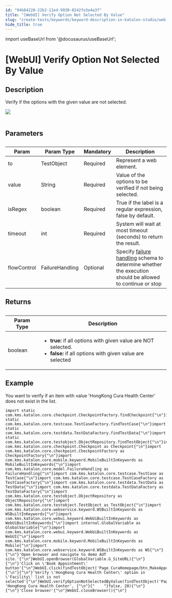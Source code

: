 ```yaml
---
id: "94b84220-22b2-11ed-9930-0242fe3e4a3f"
title: "[WebUI] Verify Option Not Selected By Value"
slug: "create-tests/keywords/keyword-description-in-katalon-studio/web-ui-keywords/webui-verify-option-not-selected-by-value"
hide_title: true
---
```

import useBaseUrl from '@docusaurus/useBaseUrl';


# <a id="id_0" class="anchor_top_offset"/><a id="ariaid-title1" class="anchor_top_offset"/>[WebUI] Verify Option Not Selected By Value


## <a id="id_0__id" class="anchor_top_offset"/>Description

                    
<p xmlns="http://www.w3.org/1999/xhtml" className="p">Verify if the options with the given value are not selected.</p> 
      
<p xmlns="http://www.w3.org/1999/xhtml" className="p">   <img className="image" src={useBaseUrl("https://github.com/katalon-studio/docs-images/raw/master/katalon-studio/docs/webui-verify-option-not-selected-by-value/image2017-3-1-183A203A51.png")} /><br /><br /> </p> 
      

## <a id="id_0__id_1" class="anchor_top_offset"/>Parameters

              
<table xmlns="http://www.w3.org/1999/xhtml" className="table anchor_top_offset" id="id_0__b00e8c26-164e-4732-a048-8fa3473d34c2"><caption /><thead className="thead"><tr className><th className="entry anchor_top_offset" id="id_0__b00e8c26-164e-4732-a048-8fa3473d34c2__entry__1">Param</th><th className="entry anchor_top_offset" id="id_0__b00e8c26-164e-4732-a048-8fa3473d34c2__entry__2">Param Type</th><th className="entry anchor_top_offset" id="id_0__b00e8c26-164e-4732-a048-8fa3473d34c2__entry__3">Mandatory</th><th className="entry anchor_top_offset" id="id_0__b00e8c26-164e-4732-a048-8fa3473d34c2__entry__4">Description</th></tr></thead><tbody className="tbody"><tr className><td className="entry" headers="id_0__b00e8c26-164e-4732-a048-8fa3473d34c2__entry__1 id_0__b00e8c26-164e-4732-a048-8fa3473d34c2__entry__2 id_0__b00e8c26-164e-4732-a048-8fa3473d34c2__entry__3 id_0__b00e8c26-164e-4732-a048-8fa3473d34c2__entry__4 ">to</td><td className="entry" headers="id_0__b00e8c26-164e-4732-a048-8fa3473d34c2__entry__1 id_0__b00e8c26-164e-4732-a048-8fa3473d34c2__entry__2 id_0__b00e8c26-164e-4732-a048-8fa3473d34c2__entry__3 id_0__b00e8c26-164e-4732-a048-8fa3473d34c2__entry__4 ">TestObject</td><td className="entry" headers="id_0__b00e8c26-164e-4732-a048-8fa3473d34c2__entry__1 id_0__b00e8c26-164e-4732-a048-8fa3473d34c2__entry__2 id_0__b00e8c26-164e-4732-a048-8fa3473d34c2__entry__3 id_0__b00e8c26-164e-4732-a048-8fa3473d34c2__entry__4 ">Required</td><td className="entry" headers="id_0__b00e8c26-164e-4732-a048-8fa3473d34c2__entry__1 id_0__b00e8c26-164e-4732-a048-8fa3473d34c2__entry__2 id_0__b00e8c26-164e-4732-a048-8fa3473d34c2__entry__3 id_0__b00e8c26-164e-4732-a048-8fa3473d34c2__entry__4 ">Represent a web element.</td></tr><tr className><td className="entry" headers="id_0__b00e8c26-164e-4732-a048-8fa3473d34c2__entry__1 id_0__b00e8c26-164e-4732-a048-8fa3473d34c2__entry__2 id_0__b00e8c26-164e-4732-a048-8fa3473d34c2__entry__3 id_0__b00e8c26-164e-4732-a048-8fa3473d34c2__entry__4 ">value</td><td className="entry" headers="id_0__b00e8c26-164e-4732-a048-8fa3473d34c2__entry__1 id_0__b00e8c26-164e-4732-a048-8fa3473d34c2__entry__2 id_0__b00e8c26-164e-4732-a048-8fa3473d34c2__entry__3 id_0__b00e8c26-164e-4732-a048-8fa3473d34c2__entry__4 ">String</td><td className="entry" headers="id_0__b00e8c26-164e-4732-a048-8fa3473d34c2__entry__1 id_0__b00e8c26-164e-4732-a048-8fa3473d34c2__entry__2 id_0__b00e8c26-164e-4732-a048-8fa3473d34c2__entry__3 id_0__b00e8c26-164e-4732-a048-8fa3473d34c2__entry__4 ">Required</td><td className="entry" headers="id_0__b00e8c26-164e-4732-a048-8fa3473d34c2__entry__1 id_0__b00e8c26-164e-4732-a048-8fa3473d34c2__entry__2 id_0__b00e8c26-164e-4732-a048-8fa3473d34c2__entry__3 id_0__b00e8c26-164e-4732-a048-8fa3473d34c2__entry__4 ">Value of the options to be verified if not being selected.</td></tr><tr className><td className="entry" headers="id_0__b00e8c26-164e-4732-a048-8fa3473d34c2__entry__1 id_0__b00e8c26-164e-4732-a048-8fa3473d34c2__entry__2 id_0__b00e8c26-164e-4732-a048-8fa3473d34c2__entry__3 id_0__b00e8c26-164e-4732-a048-8fa3473d34c2__entry__4 ">isRegex</td><td className="entry" headers="id_0__b00e8c26-164e-4732-a048-8fa3473d34c2__entry__1 id_0__b00e8c26-164e-4732-a048-8fa3473d34c2__entry__2 id_0__b00e8c26-164e-4732-a048-8fa3473d34c2__entry__3 id_0__b00e8c26-164e-4732-a048-8fa3473d34c2__entry__4 ">boolean</td><td className="entry" headers="id_0__b00e8c26-164e-4732-a048-8fa3473d34c2__entry__1 id_0__b00e8c26-164e-4732-a048-8fa3473d34c2__entry__2 id_0__b00e8c26-164e-4732-a048-8fa3473d34c2__entry__3 id_0__b00e8c26-164e-4732-a048-8fa3473d34c2__entry__4 ">Required</td><td className="entry" headers="id_0__b00e8c26-164e-4732-a048-8fa3473d34c2__entry__1 id_0__b00e8c26-164e-4732-a048-8fa3473d34c2__entry__2 id_0__b00e8c26-164e-4732-a048-8fa3473d34c2__entry__3 id_0__b00e8c26-164e-4732-a048-8fa3473d34c2__entry__4 ">True if the label is a regular expression, false by         default.</td></tr><tr className><td className="entry" headers="id_0__b00e8c26-164e-4732-a048-8fa3473d34c2__entry__1 id_0__b00e8c26-164e-4732-a048-8fa3473d34c2__entry__2 id_0__b00e8c26-164e-4732-a048-8fa3473d34c2__entry__3 id_0__b00e8c26-164e-4732-a048-8fa3473d34c2__entry__4 ">timeout</td><td className="entry" headers="id_0__b00e8c26-164e-4732-a048-8fa3473d34c2__entry__1 id_0__b00e8c26-164e-4732-a048-8fa3473d34c2__entry__2 id_0__b00e8c26-164e-4732-a048-8fa3473d34c2__entry__3 id_0__b00e8c26-164e-4732-a048-8fa3473d34c2__entry__4 ">int</td><td className="entry" headers="id_0__b00e8c26-164e-4732-a048-8fa3473d34c2__entry__1 id_0__b00e8c26-164e-4732-a048-8fa3473d34c2__entry__2 id_0__b00e8c26-164e-4732-a048-8fa3473d34c2__entry__3 id_0__b00e8c26-164e-4732-a048-8fa3473d34c2__entry__4 ">Required</td><td className="entry" headers="id_0__b00e8c26-164e-4732-a048-8fa3473d34c2__entry__1 id_0__b00e8c26-164e-4732-a048-8fa3473d34c2__entry__2 id_0__b00e8c26-164e-4732-a048-8fa3473d34c2__entry__3 id_0__b00e8c26-164e-4732-a048-8fa3473d34c2__entry__4 ">System will wait at most timeout (seconds) to return the         result.</td></tr><tr className><td className="entry" headers="id_0__b00e8c26-164e-4732-a048-8fa3473d34c2__entry__1 id_0__b00e8c26-164e-4732-a048-8fa3473d34c2__entry__2 id_0__b00e8c26-164e-4732-a048-8fa3473d34c2__entry__3 id_0__b00e8c26-164e-4732-a048-8fa3473d34c2__entry__4 ">flowControl</td><td className="entry" headers="id_0__b00e8c26-164e-4732-a048-8fa3473d34c2__entry__1 id_0__b00e8c26-164e-4732-a048-8fa3473d34c2__entry__2 id_0__b00e8c26-164e-4732-a048-8fa3473d34c2__entry__3 id_0__b00e8c26-164e-4732-a048-8fa3473d34c2__entry__4 ">FailureHandling</td><td className="entry" headers="id_0__b00e8c26-164e-4732-a048-8fa3473d34c2__entry__1 id_0__b00e8c26-164e-4732-a048-8fa3473d34c2__entry__2 id_0__b00e8c26-164e-4732-a048-8fa3473d34c2__entry__3 id_0__b00e8c26-164e-4732-a048-8fa3473d34c2__entry__4 ">Optional</td><td className="entry" headers="id_0__b00e8c26-164e-4732-a048-8fa3473d34c2__entry__1 id_0__b00e8c26-164e-4732-a048-8fa3473d34c2__entry__2 id_0__b00e8c26-164e-4732-a048-8fa3473d34c2__entry__3 id_0__b00e8c26-164e-4732-a048-8fa3473d34c2__entry__4 ">Specify <a className="xref" href="/maintain/configure-failure-handling-settings-in-katalon-studio">failure handling</a> schema to         determine whether the execution should be allowed to continue or         stop</td></tr></tbody></table> 
      

## <a id="id_0__id_2" class="anchor_top_offset"/>Returns

              
<table xmlns="http://www.w3.org/1999/xhtml" className="table anchor_top_offset" id="id_0__b413a9df-34e1-4b0a-9360-b03f84114814"><caption /><thead className="thead"><tr className><th className="entry anchor_top_offset" id="id_0__b413a9df-34e1-4b0a-9360-b03f84114814__entry__1">Param Type</th><th className="entry anchor_top_offset" id="id_0__b413a9df-34e1-4b0a-9360-b03f84114814__entry__2">Description</th></tr></thead><tbody className="tbody"><tr className><td className="entry" headers="id_0__b413a9df-34e1-4b0a-9360-b03f84114814__entry__1 id_0__b413a9df-34e1-4b0a-9360-b03f84114814__entry__2 ">boolean</td><td className="entry" headers="id_0__b413a9df-34e1-4b0a-9360-b03f84114814__entry__1 id_0__b413a9df-34e1-4b0a-9360-b03f84114814__entry__2 ">         <ul className="ul"><li className="li">             <strong className="ph b">true:</strong> if all options with given value are             NOT selected.</li><li className="li">             <strong className="ph b">false: </strong>if all options with given value             are selected</li></ul>       </td></tr></tbody></table> 
      

## <a id="id_0__id_3" class="anchor_top_offset"/>Example

              
<p xmlns="http://www.w3.org/1999/xhtml" className="p">You want to verify if an item with value 'HongKong Cura   Health Center' does not exist in the list.</p> 
              
<pre xmlns="http://www.w3.org/1999/xhtml" className="pre codeblock"><code>import static com.kms.katalon.core.checkpoint.CheckpointFactory.findCheckpoint{"\n"}import static com.kms.katalon.core.testcase.TestCaseFactory.findTestCase{"\n"}import static com.kms.katalon.core.testdata.TestDataFactory.findTestData{"\n"}import static com.kms.katalon.core.testobject.ObjectRepository.findTestObject{"\n"}import com.kms.katalon.core.checkpoint.Checkpoint as Checkpoint{"\n"}import com.kms.katalon.core.checkpoint.CheckpointFactory as CheckpointFactory{"\n"}import com.kms.katalon.core.mobile.keyword.MobileBuiltInKeywords as MobileBuiltInKeywords{"\n"}import com.kms.katalon.core.model.FailureHandling as FailureHandling{"\n"}import com.kms.katalon.core.testcase.TestCase as TestCase{"\n"}import com.kms.katalon.core.testcase.TestCaseFactory as TestCaseFactory{"\n"}import com.kms.katalon.core.testdata.TestData as TestData{"\n"}import com.kms.katalon.core.testdata.TestDataFactory as TestDataFactory{"\n"}import com.kms.katalon.core.testobject.ObjectRepository as ObjectRepository{"\n"}import com.kms.katalon.core.testobject.TestObject as TestObject{"\n"}import com.kms.katalon.core.webservice.keyword.WSBuiltInKeywords as WSBuiltInKeywords{"\n"}import com.kms.katalon.core.webui.keyword.WebUiBuiltInKeywords as WebUiBuiltInKeywords{"\n"}import internal.GlobalVariable as GlobalVariable{"\n"}import com.kms.katalon.core.webui.keyword.WebUiBuiltInKeywords as WebUI{"\n"}import com.kms.katalon.core.mobile.keyword.MobileBuiltInKeywords as Mobile{"\n"}import com.kms.katalon.core.webservice.keyword.WSBuiltInKeywords as WS{"\n"}{"\n"}'Open browser and navigate to demo AUT site.'{"\n"}WebUI.openBrowser(GlobalVariable.G_SiteURL){"\n"}{"\n"}'Click on \'Book Appointment\' button'{"\n"}WebUI.click(findTestObject('Page_CuraHomepage/btn_MakeAppointment')){"\n"}{"\n"}'Verify \'HongKong Cura Health Center\' option in \'Facility\' list is not selected'{"\n"}WebUI.verifyOptionNotSelectedByValue(findTestObject('Page_CuraAppointment/lst_Facility'), 'HongKong Cura Health Center', {"\n"}{"    "}false, 20){"\n"}{"\n"}'Close browser'{"\n"}WebUI.closeBrowser(){"\n"}</code></pre> 
            
